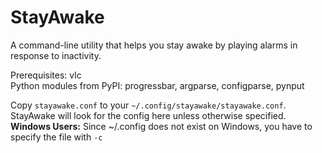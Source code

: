 # StayAwake
A command-line utility that helps you stay awake by playing alarms in response to inactivity.

Prerequisites: vlc <br>
Python modules from PyPI: progressbar, argparse, configparse, pynput

Copy `stayawake.conf` to your `~/.config/stayawake/stayawake.conf`. StayAwake will look for the config here unless otherwise specified. <br>
**Windows Users:** Since ~/.config does not exist on Windows, you have to specify the file with `-c`
